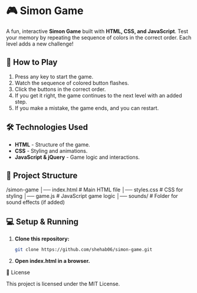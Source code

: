 # 🎮 Simon Game  

A fun, interactive **Simon Game** built with **HTML, CSS, and JavaScript**. Test your memory by repeating the sequence of colors in the correct order. Each level adds a new challenge!  

## 🚀 How to Play  
1. Press any key to start the game.  
2. Watch the sequence of colored button flashes.  
3. Click the buttons in the correct order.  
4. If you get it right, the game continues to the next level with an added step.  
5. If you make a mistake, the game ends, and you can restart.  

## 🛠 Technologies Used  
- **HTML** - Structure of the game.  
- **CSS** - Styling and animations.  
- **JavaScript & jQuery** - Game logic and interactions.  

## 📂 Project Structure  

/simon-game │── index.html # Main HTML file
│── styles.css # CSS for styling
│── game.js # JavaScript game logic
│── sounds/ # Folder for sound effects (if added)
 

## 💻 Setup & Running  
1. **Clone this repository:**  
   ```bash
   git clone https://github.com/shehab06/simon-game.git

 2. **Open index.html in a browser.**


📜 License

This project is licensed under the MIT License.




